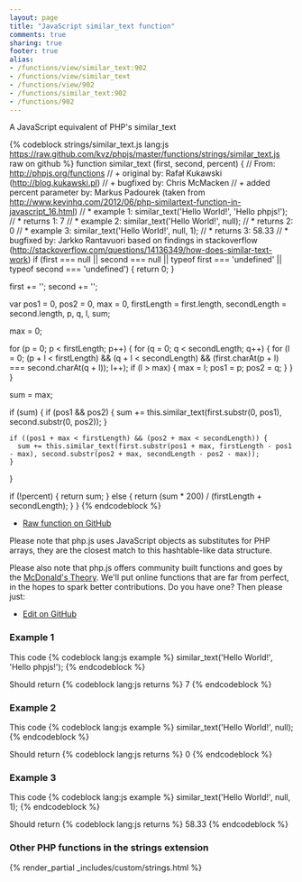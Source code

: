 ```yaml
---
layout: page
title: "JavaScript similar_text function"
comments: true
sharing: true
footer: true
alias:
- /functions/view/similar_text:902
- /functions/view/similar_text
- /functions/view/902
- /functions/similar_text:902
- /functions/902
---
```

<!-- Generated by Rakefile:build -->
A JavaScript equivalent of PHP's similar_text

{% codeblock strings/similar_text.js lang:js https://raw.github.com/kvz/phpjs/master/functions/strings/similar_text.js raw on github %}
function similar_text (first, second, percent) {
  // From: http://phpjs.org/functions
  // +   original by: Rafał Kukawski (http://blog.kukawski.pl)
  // +   bugfixed by: Chris McMacken
  // +   added percent parameter by: Markus Padourek (taken from http://www.kevinhq.com/2012/06/php-similartext-function-in-javascript_16.html)
  // *     example 1: similar_text('Hello World!', 'Hello phpjs!');
  // *     returns 1: 7
  // *     example 2: similar_text('Hello World!', null);
  // *     returns 2: 0
  // *     example 3: similar_text('Hello World!', null, 1);
  // *     returns 3: 58.33
  // *   bugfixed by: Jarkko Rantavuori based on findings in stackoverflow (http://stackoverflow.com/questions/14136349/how-does-similar-text-work)
  if (first === null || second === null || typeof first === 'undefined' || typeof second === 'undefined') {
    return 0;
  }

  first += '';
  second += '';

  var pos1 = 0,
    pos2 = 0,
    max = 0,
    firstLength = first.length,
    secondLength = second.length,
    p, q, l, sum;

  max = 0;

  for (p = 0; p < firstLength; p++) {
    for (q = 0; q < secondLength; q++) {
      for (l = 0;
      (p + l < firstLength) && (q + l < secondLength) && (first.charAt(p + l) === second.charAt(q + l)); l++);
      if (l > max) {
        max = l;
        pos1 = p;
        pos2 = q;
      }
    }
  }

  sum = max;

  if (sum) {
    if (pos1 && pos2) {
      sum += this.similar_text(first.substr(0, pos1), second.substr(0, pos2));
    }

    if ((pos1 + max < firstLength) && (pos2 + max < secondLength)) {
      sum += this.similar_text(first.substr(pos1 + max, firstLength - pos1 - max), second.substr(pos2 + max, secondLength - pos2 - max));
    }
  }

  if (!percent) {
    return sum;
  } else {
    return (sum * 200) / (firstLength + secondLength);
  }
}
{% endcodeblock %}

 - [Raw function on GitHub](https://github.com/kvz/phpjs/blob/master/functions/strings/similar_text.js)

Please note that php.js uses JavaScript objects as substitutes for PHP arrays, they are 
the closest match to this hashtable-like data structure. 

Please also note that php.js offers community built functions and goes by the 
[McDonald's Theory](https://medium.com/what-i-learned-building/9216e1c9da7d). We'll put online 
functions that are far from perfect, in the hopes to spark better contributions. 
Do you have one? Then please just: 

 - [Edit on GitHub](https://github.com/kvz/phpjs/edit/master/functions/strings/similar_text.js)

### Example 1
This code
{% codeblock lang:js example %}
similar_text('Hello World!', 'Hello phpjs!');
{% endcodeblock %}

Should return
{% codeblock lang:js returns %}
7
{% endcodeblock %}

### Example 2
This code
{% codeblock lang:js example %}
similar_text('Hello World!', null);
{% endcodeblock %}

Should return
{% codeblock lang:js returns %}
0
{% endcodeblock %}

### Example 3
This code
{% codeblock lang:js example %}
similar_text('Hello World!', null, 1);
{% endcodeblock %}

Should return
{% codeblock lang:js returns %}
58.33
{% endcodeblock %}


### Other PHP functions in the strings extension
{% render_partial _includes/custom/strings.html %}
